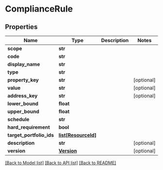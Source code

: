 # ComplianceRule


## Properties
Name | Type | Description | Notes
------------ | ------------- | ------------- | -------------
**scope** | **str** |  | 
**code** | **str** |  | 
**display_name** | **str** |  | 
**type** | **str** |  | 
**property_key** | **str** |  | [optional] 
**value** | **str** |  | [optional] 
**address_key** | **str** |  | [optional] 
**lower_bound** | **float** |  | 
**upper_bound** | **float** |  | 
**schedule** | **str** |  | 
**hard_requirement** | **bool** |  | 
**target_portfolio_ids** | [**list[ResourceId]**](ResourceId.md) |  | 
**description** | **str** |  | [optional] 
**version** | [**Version**](Version.md) |  | [optional] 

[[Back to Model list]](../README.md#documentation-for-models) [[Back to API list]](../README.md#documentation-for-api-endpoints) [[Back to README]](../README.md)


